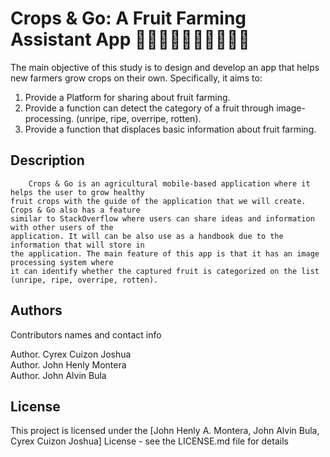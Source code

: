 # Crops & Go: A Fruit Farming Assistant App 🌱🌱🌱🌱🌱🌱🌱🌱🌱🌱

The main objective of this study is to design and develop an app that helps new farmers grow crops on their own. Specifically, it aims to:
1.	Provide a Platform for sharing about fruit farming.
2.	Provide a function can detect the category of a fruit through image-processing. (unripe, ripe, overripe, rotten).
3.	Provide a function that displaces basic information about fruit farming.

## Description

		Crops & Go is an agricultural mobile-based application where it helps the user to grow healthy 
    fruit crops with the guide of the application that we will create. Crops & Go also has a feature 
    similar to StackOverflow where users can share ideas and information with other users of the 
    application. It will can be also use as a handbook due to the information that will store in 
    the application. The main feature of this app is that it has an image processing system where 
    it can identify whether the captured fruit is categorized on the list (unripe, ripe, overripe, rotten).

## Authors

Contributors names and contact info

Author. Cyrex Cuizon Joshua <br />
Author. John Henly Montera <br />
Author. John Alvin Bula <br />

## License

This project is licensed under the [John Henly A. Montera, John Alvin Bula, Cyrex Cuizon Joshua] License - see the LICENSE.md file for details
